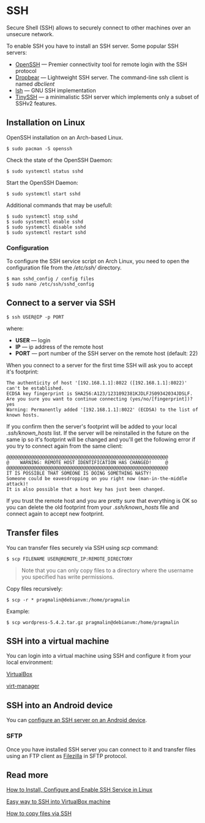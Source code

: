 
# SSH

Secure Shell (SSH) allows to securely connect to other machines over an unsecure network.

To enable SSH you have to install an SSH server. Some popular SSH servers:

- [OpenSSH](https://wiki.archlinux.org/index.php/OpenSSH) — Premier connectivity tool for remote login with the SSH protocol
- [Dropbear](https://en.wikipedia.org/wiki/Dropbear_(software)) — Lightweight SSH server. The command-line ssh client is named *dbclient*
- [lsh](https://en.wikipedia.org/wiki/Lsh) — GNU SSH implementation
- [TinySSH](https://tinyssh.org/) — a minimalistic SSH server which implements only a subset of SSHv2 features.


<a name='install'></a>

## Installation on Linux

OpenSSH installation on an Arch-based Linux.

    $ sudo pacman -S openssh

Check the state of the OpenSSH Daemon:

    $ sudo systemctl status sshd 

Start the OpenSSH Daemon:

    $ sudo systemctl start sshd 

Additional commands that may be usefull:

    $ sudo systemctl stop sshd 
    $ sudo systemctl enable sshd 
    $ sudo systemctl disable sshd
    $ sudo systemctl restart sshd

### Configuration

To configure the SSH service script on Arch Linux, you need to open the configuration file from the */etc/ssh/* directory.

    $ man sshd_config / config files 
    $ sudo nano /etc/ssh/sshd_config

## Connect to a server via SSH

    $ ssh USER@IP -p PORT

where:

- **USER** — login
- **IP** — ip address of the remote host
- **PORT** — port number of the SSH server on the remote host (default: 22)

When you connect to a server for the first time SSH will ask you to accept it's footprint:

    The authenticity of host '[192.168.1.1]:8022 ([192.168.1.1]:8022)' can't be established.
    ECDSA key fingerprint is SHA256:A123/1231092381KJDLFJS09342034JDSLF.
    Are you sure you want to continue connecting (yes/no/[fingerprint])? yes
    Warning: Permanently added '[192.168.1.1]:8022' (ECDSA) to the list of known hosts.

If you confirm then the server's footprint will be added to your local *.ssh/known_hosts* list. If the server will be reinstalled in the future on the same ip so it's footprint will be changed and you'll get the following error if you try to connect again from the same client:

    @@@@@@@@@@@@@@@@@@@@@@@@@@@@@@@@@@@@@@@@@@@@@@@@@@@@@@@@@@@
    @    WARNING: REMOTE HOST IDENTIFICATION HAS CHANGED!     @
    @@@@@@@@@@@@@@@@@@@@@@@@@@@@@@@@@@@@@@@@@@@@@@@@@@@@@@@@@@@
    IT IS POSSIBLE THAT SOMEONE IS DOING SOMETHING NASTY!
    Someone could be eavesdropping on you right now (man-in-the-middle attack)!
    It is also possible that a host key has just been changed.

If you trust the remote host and you are pretty sure that everything is OK so you can delete the old footprint from your *.ssh/known_hosts* file and connect again to accept new footprint.

## Transfer files

You can transfer files securely via SSH using *scp* command:

    $ scp FILENAME USER@REMOTE_IP:REMOTE_DIRECTORY

>Note that you can only copy files to a directory where the username you specified has write permissions.

Copy files recursively:
    
    $ scp -r * pragmalin@debianvm:/home/pragmalin

Example:

    $ scp wordpress-5.4.2.tar.gz pragmalin@debianvm:/home/pragmalin

## SSH into a virtual machine

You can login into a virtual machine using SSH and configure it from your local environment:

[VirtualBox](virtual-box.md#ssh)

[virt-manager](virt-manager.md#ssh)

## SSH into an Android device

You can [configure an SSH server on an Android device](../android/ssh.md).

### SFTP

Once you have installed SSH server you can connect to it and transfer files using an FTP client as [Filezilla](https://filezilla-project.org/) in SFTP protocol.

## Read more

[How to Install, Configure and Enable SSH Service in Linux](https://www.ubuntupit.com/how-to-install-configure-and-enable-ssh-service-in-linux/)

[Easy way to SSH into VirtualBox machine](https://dev.to/developertharun/easy-way-to-ssh-into-virtualbox-machine-any-os-just-x-steps-5d9i)

[How to copy files via SSH](https://www.pragmaticlinux.com/2020/07/how-to-copy-files-via-ssh/)